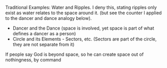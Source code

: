Traditional Examples: Water and Ripples. I deny this, stating ripples only exist as water relates to the space around it. (but see the counter I applied to the dancer and dance analogy below).

- Dancer and the Dance (space is involved, yet space is part of what defines a dancer as a person)
- Circle and its Elements - Sectors, etc. (Sectors are part of the circle, they are not separate from it)


If people say God is beyond space, so he can create space out of nothingness, by command